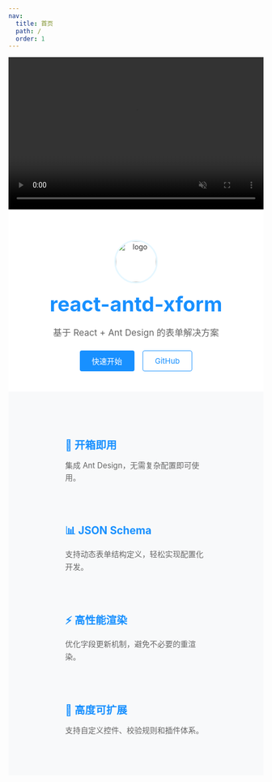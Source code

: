 ```yaml
---
nav:
  title: 首页
  path: /
  order: 1
---
```


<!-- 自定义首页：顶部纯视频 Banner + 正常内容 -->
<div class="custom-welcome">

  <!-- 纯视频头部（仅装饰，不叠加文字） -->
  <div class="video-banner">
    <video class="banner-video" autoplay muted loop playsinline>
      <source src="https://mdn.alipayobjects.com/huamei_iwk9zp/afts/file/A*uYT7SZwhJnUAAAAAAAAAAAAADgCCAQ" type="video/mp4" />
      Your browser does not support the video tag.
    </video>
  </div>

  <!-- 正常内容区域：Logo + 标题 + 按钮 + 特性 -->
  <div class="content-section">
    <div class="welcome-container">
      <div class="welcome-logo">
        <img src="https://gw.alipayobjects.com/zos/rmsportal/rlpTLlbMzTNYuZGGCVYM.png" alt="logo" />
      </div>
      <h1>react-antd-xform</h1>
      <p class="desc">基于 React + Ant Design 的表单解决方案</p>
      <div class="welcome-buttons">
        <a href="/introduction" class="button primary">快速开始</a>
        <a href="https://github.com/JHuaZhang/react-antd-xform" target="_blank" class="button outline">GitHub</a>
      </div>
    </div>
  </div>

  <!-- 特性介绍 -->
  <div class="features-section">
    <div class="features-container">
      <div class="feature">
        <h3>🚀 开箱即用</h3>
        <p>集成 Ant Design，无需复杂配置即可使用。</p>
      </div>
      <div class="feature">
        <h3>📊 JSON Schema</h3>
        <p>支持动态表单结构定义，轻松实现配置化开发。</p>
      </div>
      <div class="feature">
        <h3>⚡ 高性能渲染</h3>
        <p>优化字段更新机制，避免不必要的重渲染。</p>
      </div>
      <div class="feature">
        <h3>🔧 高度可扩展</h3>
        <p>支持自定义控件、校验规则和插件体系。</p>
      </div>
    </div>
  </div>

</div>

<style>
  /* =============== 1. 局部样式隔离 =============== */
  .custom-welcome {
    width: 100%;
    overflow: hidden;
    font-family: -apple-system, BlinkMacSystemFont, 'Segoe UI', Roboto, 'Helvetica Neue', Arial, sans-serif;
  }

  /* =============== 2. 视频横幅：300px 高，仅装饰 =============== */
  .video-banner {
    width: 100%;
    height: 300px;
    overflow: hidden;
    position: relative;
  }

  .banner-video {
    width: 100%;
    height: 100%;
    object-fit: cover; /* 填满容器，裁剪多余 */
    display: block;
  }

  /* =============== 3. 内容区域 =============== */
  .content-section {
    text-align: center;
    padding: 60px 20px 40px;
    background: #fff;
    color: #333;
  }

  .welcome-logo img {
    width: 80px;
    height: 80px;
    border-radius: 50%;
    border: 3px solid #e6f7ff;
    object-fit: cover;
  }

  .content-section h1 {
    font-size: 2.5rem;
    margin: 16px 0;
    font-weight: 700;
    color: #1890ff;
  }

  .content-section .desc {
    font-size: 1.1rem;
    color: #666;
    margin-bottom: 24px;
  }

  .welcome-buttons {
    display: flex;
    justify-content: center;
    gap: 16px;
    flex-wrap: wrap;
    margin-top: 16px;
  }

  .button {
    display: inline-block;
    padding: 10px 24px;
    font-size: 15px;
    text-decoration: none;
    border-radius: 4px;
    transition: all 0.3s ease;
  }

  .button.primary {
    background: #1890ff;
    color: white;
    border: none;
  }

  .button.primary:hover {
    background: #40a9ff;
    transform: translateY(-2px);
  }

  .button.outline {
    background: #fff;
    color: #1890ff;
    border: 1px solid #1890ff;
  }

  .button.outline:hover {
    background: #f5f5f5;
    transform: translateY(-2px);
  }

  /* =============== 4. 特性介绍区 =============== */
  .features-section {
    padding: 60px 20px;
    background: #f8f9fa;
    color: #333;
  }

  .features-container {
    display: flex;
    flex-wrap: wrap;
    justify-content: center;
    gap: 32px;
    max-width: 1200px;
    margin: 0 auto;
  }

  .feature {
    flex: 1 1 240px;
    max-width: 280px;
    text-align: left;
  }

  .feature h3 {
    color: #1890ff;
    margin-bottom: 8px;
    font-size: 1.3rem;
  }

  .feature p {
    color: #666;
    font-size: 0.95rem;
    line-height: 1.6;
  }

  /* =============== 5. 移动端适配 =============== */
  @media (max-width: 768px) {
    .content-section h1 {
      font-size: 2rem;
    }

    .button {
      width: 100%;
      max-width: 260px;
    }

    .features-section,
    .content-section {
      padding: 40px 16px;
    }
  }
</style>
